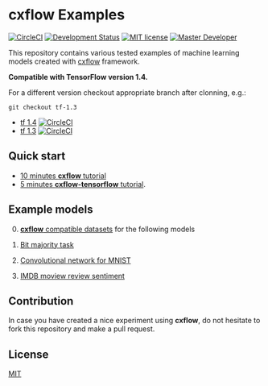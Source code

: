 # cxflow Examples

[![CircleCI](https://circleci.com/gh/Cognexa/cxflow-examples/tree/master.svg?style=shield)](https://circleci.com/gh/Cognexa/cxflow-examples/tree/master)
[![Development Status](https://img.shields.io/badge/status-CX%20Regular-brightgreen.svg?style=flat)]()
[![MIT license](https://img.shields.io/badge/license-MIT-blue.svg?style=flat)]()
[![Master Developer](https://img.shields.io/badge/master-Adam%20Blažek-lightgrey.svg?style=flat)]()

This repository contains various tested examples of machine learning models created with [cxflow](Cognexa/cxflow) framework.

**Compatible with TensorFlow version 1.4.**

For a different version checkout appropriate branch after clonning, e.g.:
```
git checkout tf-1.3
```

- [tf 1.4](https://github.com/Cognexa/cxflow-examples/tree/tf-1.4) [![CircleCI](https://circleci.com/gh/Cognexa/cxflow-examples/tree/tf-1.4.svg?style=shield)](https://circleci.com/gh/Cognexa/cxflow-examples/tree/tf-1.4)
- [tf 1.3](https://github.com/Cognexa/cxflow-examples/tree/tf-1.3) [![CircleCI](https://circleci.com/gh/Cognexa/cxflow-examples/tree/tf-1.3.svg?style=shield)](https://circleci.com/gh/Cognexa/cxflow-examples/tree/tf-1.3)


## Quick start
- [10 minutes **cxflow** tutorial](https://cxflow.org/tutorial.html)
- [5 minutes **cxflow-tensorflow** tutorial](https://tensorflow.cxflow.org/tutorial.html).

## Example models

0. [**cxflow** compatible datasets](datasets/) for the following models

1. [Bit majority task](majority/)
2. [Convolutional network for MNIST](mnist_convnet/)
3. [IMDB moview review sentiment](imdb/)

## Contribution
In case you have created a nice experiment using **cxflow**, do not hesitate to fork this repository and make a pull request.

## License
[MIT](LICENSE)
